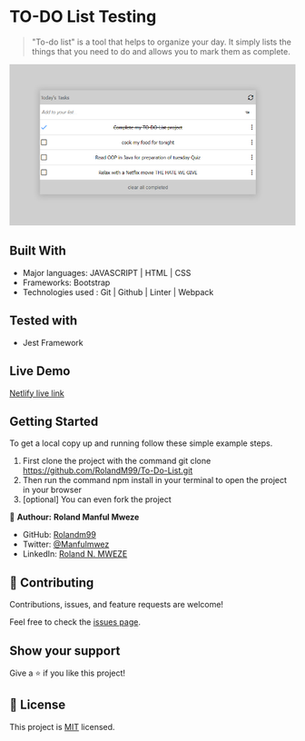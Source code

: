 # TO-DO List Testing 

> "To-do list" is a tool that helps to organize your day. It simply lists the things that you need to do and allows you to mark them as complete.

![screenshot](./screenshoot.PNG)

## Built With

- Major languages: JAVASCRIPT | HTML | CSS 
- Frameworks: Bootstrap
- Technologies used : Git | Github | Linter | Webpack

## Tested with
- Jest Framework

## Live Demo

[Netlify live link](https://todolist-by-rolandm.netlify.app/)


## Getting Started

To get a local copy up and running follow these simple example steps.

1. First clone the project with the command git clone https://github.com/RolandM99/To-Do-List.git
2. Then run the command npm install in your terminal to open the project in your browser
3. [optional] You can even fork the project

👤 **Authour:** **Roland Manful Mweze**

- GitHub: [Rolandm99](https://github.com/RolandM99)
- Twitter: [@Manfulmwez](https://twitter.com/ManfulMwez)
- LinkedIn: [Roland N. MWEZE](https://www.linkedin.com/in/roland-n-mweze-8b1045189/)

## 🤝 Contributing

Contributions, issues, and feature requests are welcome!

Feel free to check the [issues page](../../issues/).

## Show your support

Give a ⭐️ if you like this project!

## 📝 License

This project is [MIT](./MIT.md) licensed.

